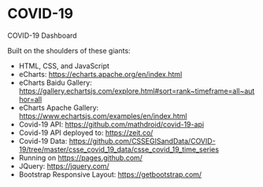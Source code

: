 # COVID-19
COVID-19 Dashboard

Built on the shoulders of these giants: 
* HTML, CSS, and JavaScript
* eCharts: https://echarts.apache.org/en/index.html
* eCharts Baidu Gallery: https://gallery.echartsjs.com/explore.html#sort=rank~timeframe=all~author=all
* eCharts Apache Gallery: https://www.echartsjs.com/examples/en/index.html
* Covid-19 API: https://github.com/mathdroid/covid-19-api
* Covid-19 API deployed to: https://zeit.co/
* Covid-19 Data: https://github.com/CSSEGISandData/COVID-19/tree/master/csse_covid_19_data/csse_covid_19_time_series
* Running on https://pages.github.com/
* JQuery: https://jquery.com/
* Bootstrap Responsive Layout: https://getbootstrap.com/ 



